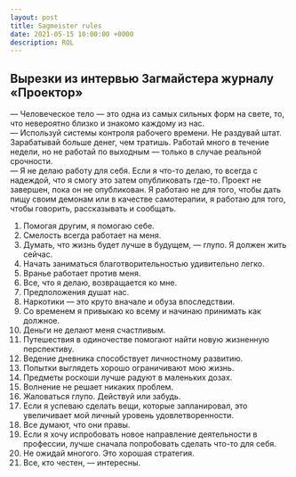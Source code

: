 ```yaml
---
layout: post
title: Sagmeister rules
date: 2021-05-15 10:00:00 +0000
description: ROL
---
```


## <span class="mark"> Вырезки из интервью Загмайстера журналу «Проектор»</span>

— Человеческое тело — это одна из самых сильных форм на свете, то, что невероятно близко и знакомо каждому из нас.  
— Используй cистемы контроля рабочего времени. Не раздувай штат. Зарабатывай больше денег, чем тратишь. Работай много в течение недели, но не работай по выходным — только в случае реальной срочности.  
— Я не делаю работу для себя. Если я что-то делаю, то всегда с надеждой, что я смогу это затем опубликовать где-то. Проект не завершен, пока он не опубликован. Я работаю не для того, чтобы дать пищу своим демонам или в качестве самотерапии, я работаю для того, чтобы говорить, рассказывать и сообщать.  

1. Помогая другим, я помогаю себе.
2. Смелость всегда работает на меня.
3. Думать, что жизнь будет лучше в будущем, — глупо. Я должен жить сейчас.
4. Начать заниматься благотворительностью удивительно легко.
5. Вранье работает против меня.
6. Все, что я делаю, возвращается ко мне.
7. Предположения душат нас.
8. Наркотики — это круто вначале и обуза впоследствии.
9. Со временем я привыкаю ко всему и начинаю принимать как должное.
10. Деньги не делают меня счастливым.
11. Путешествия в одиночестве помогают найти новую жизненную перспективу.
12. Ведение дневника способствует личностному развитию.
13. Попытки выглядеть хорошо ограничивают мою жизнь.
14. Предметы роскоши лучше радуют в маленьких дозах.
15. Волнение не решает никаких проблем.
16. Жаловаться глупо. Действуй или забудь.
17. Если я успеваю сделать вещи, которые запланировал, это увеличивает мой личный уровень удовлетворенности.
18. Все думают, что они правы.
19. Если я хочу испробовать новое направление деятельности в профессии, лучше сначала попробовать сделать что-то для себя.
20. Не ожидай многого. Это хорошая стратегия.
21. Все, кто честен, — интересны.
